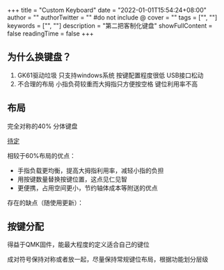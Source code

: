 +++
title = "Custom Keyboard"
date = "2022-01-01T15:54:24+08:00"
author = ""
authorTwitter = "" #do not include @
cover = ""
tags = ["", ""]
keywords = ["", ""]
description = "第二把客制化键盘"
showFullContent = false
readingTime = false
+++

## 为什么换键盘？

1. GK61驱动垃圾 只支持windows系统 按键配置程度很低 USB接口松动
2. 不合理的布局 小指负荷较重而大拇指只方便按空格 键位利用率不高

## 布局

完全对称的40% 分体键盘

[待定]()

相较于60%布局的优点：
- 手指负载更均衡，提高大拇指利用率，减轻小指的负担
- 用按键数量替换按键位置，这点见仁见智
- 更便携，占用空间更小，节约轴体成本等附送的优点

存在的缺点（随使用更新）：

## 按键分配

得益于QMK固件，能最大程度的定义适合自己的键位

成对符号保持对称或者放一起，尽量保持常规键位布局，根据功能划分层级
